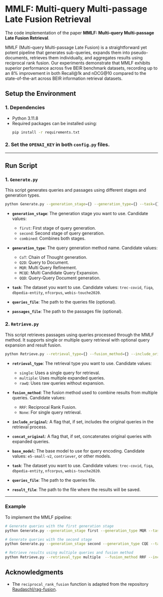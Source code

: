 # MMLF: Multi-query Multi-passage Late Fusion Retrieval

The code implementation of the paper **MMLF: Multi-query Multi-passage Late Fusion Retrieval**.

MMLF (Multi-query Multi-passage Late Fusion) is a straightforward yet potent pipeline that generates sub-queries, expands them into pseudo-documents, retrieves them individually, and aggregates results using reciprocal rank fusion. Our experiments demonstrate that MMLF exhibits superior performance across five BEIR benchmark datasets, recording up to an 8% improvement in both Recall@1k and nDCG@10 compared to the state-of-the-art across BEIR information retrieval datasets.

## Setup the Environment

### 1. Dependencies

- Python 3.11.8
- Required packages can be installed using:
  ```bash
  pip install -r requirements.txt
  ```

### 2. Set the `OPENAI_KEY` in both `config.py` files.

---

## Run Script

### 1. `Generate.py`

This script generates queries and passages using different stages and generation types.

```bash
python Generate.py --generation_stage={} --generation_type={} --task={} --queries_file={} --passages_file={}
```

- **`generation_stage`**: The generation stage you want to use. Candidate values:

  - `first`: First stage of query generation.
  - `second`: Second stage of query generation.
  - `combined`: Combines both stages.
- **`generation_type`**: The query generation method name. Candidate values:

  - `CoT`: Chain of Thought generation.
  - `Q2D`: Query to Document.
  - `MQR`: Multi Query Refinement.
  - `MCQE`: Multi Candidate Query Expansion.
  - `QQD`: Query-Query Document generation.
- **`task`**: The dataset you want to use. Candidate values: `trec-covid`, `fiqa`, `dbpedia-entity`, `nfcorpus`, `webis-touche2020`.
- **`queries_file`**: The path to the queries file (optional).
- **`passages_file`**: The path to the passages file (optional).

### 2. `Retrieve.py`

This script retrieves passages using queries processed through the MMLF method. It supports single or multiple query retrieval with optional query expansion and result fusion.

```bash
python Retrieve.py --retrieval_type={} --fusion_method={} --include_original --concat_original --base_model={} --task={} --queries_file={} --result_file={}
```

- **`retrieval_type`**: The retrieval type you want to use. Candidate values:

  - `single`: Uses a single query for retrieval.
  - `multiple`: Uses multiple expanded queries.
  - `rawQ`: Uses raw queries without expansion.
- **`fusion_method`**: The fusion method used to combine results from multiple queries. Candidate values:

  - `RRF`: Reciprocal Rank Fusion.
  - `None`: For single query retrieval.
- **`include_original`**: A flag that, if set, includes the original queries in the retrieval process.
- **`concat_original`**: A flag that, if set, concatenates original queries with expanded queries.
- **`base_model`**: The base model to use for query encoding. Candidate values: `e5-small-v2`, `contriever`, or other models.
- **`task`**: The dataset you want to use. Candidate values: `trec-covid`, `fiqa`, `dbpedia-entity`, `nfcorpus`, `webis-touche2020`.
- **`queries_file`**: The path to the queries file.
- **`result_file`**: The path to the file where the results will be saved.

---

### Example

To implement the MMLF pipeline:

```bash
# Generate queries with the first generation stage
python Generate.py --generation_stage first --generation_type MQR --task "$task_type" --queries_file "your_queries_file"

# Generate queries with the second stage
python Generate.py --generation_stage second --generation_type CQE --task "$task_type" --queries_file "your_queries_file" --passages_file "your_passages_file"

# Retrieve results using multiple queries and fusion method
python Retrieve.py --retrieval_type multiple  --fusion_method RRF --include_original --base_model "$base_model" --task "$task_type" --queries_file "your_passages_file" --result_file "your_result_file"
```

## Acknowledgments

- The `reciprocal_rank_fusion` function is adapted from the repository [Raudaschl/rag-fusion](https://github.com/Raudaschl/rag-fusion).
